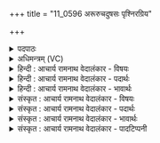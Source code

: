 +++
title = "11_0596 अरूरुचदुषसः पृश्निरग्रिय"

+++
<details><summary>पदपाठः</summary>

अ꣡रू꣢꣯रुचत्। उ꣣ष꣡सः꣢। पृ꣡श्निः꣢꣯। अ꣣ग्रियः꣢। उ꣣क्षा꣢। मि꣣मेति। भु꣡व꣢꣯नेषु। वा꣣जयुः꣢। मा꣣यावि꣡नः꣢। म꣣मिरे। अस्य। माय꣡या꣢। नृ꣣च꣡क्ष꣢सः। नृ꣣। च꣡क्ष꣢꣯सः। पि꣣त꣡रः꣢। ग꣡र्भ꣢꣯म्। आ। द꣣धुः। ५९६।
</details>

<details><summary>अधिमन्त्रम् (VC)</summary>

- पवमानः सोमः
- पवित्र आङ्गिरसः
- जगती
- निषादः
- आरण्यं काण्डम्
</details>

<details><summary>हिन्दी : आचार्य रामनाथ वेदालंकार - विषयः</summary>

अगले मन्त्र का पवमान देवता है। परमात्मा के ही कौशल से सूर्य आदि अपना-अपना कार्य करते हैं, इसका वर्णन है।
</details>

<details><summary>हिन्दी : आचार्य रामनाथ वेदालंकार - पदार्थः</summary>

पदार्थान्वय -  (अस्य) इस पवमान सोम के अर्थात् सर्वव्यापक प्रेरक परमात्मा के (मायया) बुद्धि और कर्म के कौशल से (अप्रियः) आगे रहनेवाला (पृश्निः) सूर्य (उषसः) उषाओं को (अरूरुचत्) चमकाता है और (उक्षा) वर्षक बादल (भुवनेषु) भूतलों पर (वाजयुः) मानो अन्न उत्पन्न करना चाहता हुआ (मिमेति) गर्जता है, (मायाविनः) मेधावियों के तुल्य विद्यमान पवन (ममिरे) अपनी गति से सुदीर्घ प्रदेशों को मापते हैं और (नृचक्षसः) मनुष्यों को प्रकाश देनेवाली (पितरः) पालक सूर्य-किरणें (गर्भम् आदधुः) ओषधियों में गर्भ धारण कराती हैं अथवा पानी को भाप बनाकर गर्भरूप में ग्रहण करती हैं ॥२॥
</details>

<details><summary>हिन्दी : आचार्य रामनाथ वेदालंकार - भावार्थः</summary>

भावार्थ -  परमात्मा ने ही अपने कौशलों से उषा, सूर्य, बादल, पवन एवं किरणों जैसे यन्त्र रचे हैं, जो हमारा बड़ा उपकार करते हैं ॥२॥
</details>

<details><summary>संस्कृत : आचार्य रामनाथ वेदालंकार - विषयः</summary>

अथ पवमानो देवता। परमात्मन एव कौशलेन सूर्यादयः स्वस्वकार्यं कुर्वन्तीत्याह।
</details>

<details><summary>संस्कृत : आचार्य रामनाथ वेदालंकार - पदार्थः</summary>

पदार्थान्वय -  (अस्य) पवमानस्य सर्वत्र गन्तुः सोमस्य प्रेरकस्य परमात्मनः (मायया) बुद्धिकौशलेन कर्मकौशलेन च (अग्रियः) अग्रे भवः। ‘अग्राद्यत् अ० ४।४।११६’ इत्यतः अग्रानुवृत्तौ ‘घच्छौ च’ अ० ४।४।११७ इति भवार्थे घ प्रत्ययः। (पृश्निः) सूर्यः। पृश्निरादित्यो भवति, प्राश्नुत एनं वर्णः इति नैरुक्ताः। संस्प्रष्टा रसान्, संस्प्रष्टा भासं ज्योतिषां, संस्पृष्टो भासेति वा। निरु० २।१४। (उषसः) प्रभातवेलाः (अरूरुचत्) आरोचयति, किञ्च (उक्षा) सेचकः पर्जन्यः (भुवनेषु) भूतलेषु (वाजयुः) वाजयुः इव, अन्नोत्पादनकामः इव, इति व्यङ्ग्योत्प्रेक्षा। वाजान् अन्नानि परेषां कामयते इति वाजयुः। ‘क्यचि, क्याच्छन्दसि’ अ० ३।२।१७० इति उ प्रत्ययः। (मिमेति) गर्जति। माङ् माने शब्दे च जुहोत्यादिः, परस्मैपदं छान्दसम्। अपि च (मायाविनः) मेधाविनः इव विद्यमानाः वायवः इति लुप्तोपमम्। (ममिरे) स्वगत्या सुदीर्घान् प्रदेशान् इयत्तया परिच्छिन्दन्ति, तथा च (नृचक्षसः) मनुष्याणां प्रकाशप्रदातारः (पितरः) पालकाः सूर्यकिरणाः (गर्भम् आदधुः) ओषधिषु गर्भं धारयन्ति यद्वा उदकं वाष्पीकृत्य गर्भरूपेण गृह्णन्ति ॥२॥
</details>

<details><summary>संस्कृत : आचार्य रामनाथ वेदालंकार - भावार्थः</summary>

भावार्थ -  परमात्मनैव स्वकौशलैरुषःसूर्यपर्जन्यपवनादित्यकिरणसदृशानि यन्त्राणि रचितानि सन्ति यान्यस्मान् महदुपकुर्वन्ति ॥२॥
</details>

<details><summary>संस्कृत : आचार्य रामनाथ वेदालंकार - पादटिप्पनी</summary>

टिप्पनी -   १. ऋ० ९।८३।३ ‘मिमेति भुवनेषु’ इत्यत्र ‘बिभर्ति भुवनानि’ इतिपाठः। साम० ८७७।
</details>
